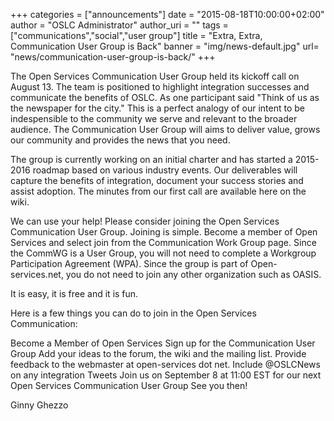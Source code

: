 +++
categories = ["announcements"]
date = "2015-08-18T10:00:00+02:00"
author = "OSLC Administrator"
author_uri = ""
tags = ["communications","social","user group"]
title = "Extra, Extra, Communication User Group is Back"
banner = "img/news-default.jpg"
url= "news/communication-user-group-is-back/"
+++

The Open Services Communication User Group held its kickoff call on August 13. The team is positioned to highlight integration successes and communicate the benefits of OSLC. As one participant said "Think of us as the newspaper for the city." This is a perfect analogy of our intent to be indespensible to the community we serve and relevant to the broader audience. The Communication User Group will aims to deliver value, grows our community and provides the news that you need.

The group is currently working on an initial charter and has started a 2015-2016 roadmap based on various industry events. Our deliverables will capture the benefits of integration, document your success stories and assist adoption. The minutes from our first call are available here on the wiki.

We can use your help! Please consider joining the Open Services Communication User Group. Joining is simple. Become a member of Open Services and select join from the Communication Work Group page. Since the CommWG is a User Group, you will not need to complete a Workgroup Participation Agreement (WPA). Since the group is part of Open-services.net, you do not need to join any other organization such as OASIS.

It is easy, it is free and it is fun.

Here is a few things you can do to join in the Open Services Communication:

Become a Member of Open Services
Sign up for the Communication User Group
Add your ideas to the forum, the wiki and the mailing list.  Provide feedback to the webmaster at open-services dot net.
Include @OSLCNews on any integration Tweets
Join us on September 8 at 11:00 EST for our next Open Services Communication User Group
See you then!

Ginny Ghezzo
